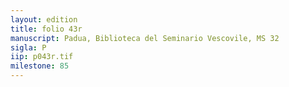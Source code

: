```yaml
---
layout: edition
title: folio 43r
manuscript: Padua, Biblioteca del Seminario Vescovile, MS 32
sigla: P
iip: p043r.tif
milestone: 85
---
```


